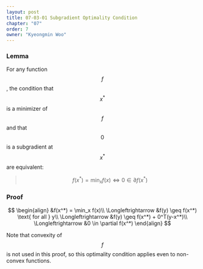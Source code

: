 ```yaml
---
layout: post
title: 07-03-01 Subgradient Optimality Condition
chapter: "07"
order: 7
owner: "Kyeongmin Woo"
---
```



### Lemma

For any function $$f$$, the condition that $$x^*$$ is a minimizer of $$f$$ and that $$0$$ is a subgradient at $$x^*$$ are equivalent:

> $$
\begin{equation}
f(x^*) = \min_x f(x) \Longleftrightarrow 0 \in \partial f(x^*)
\end{equation}
$$

### Proof
>
$$
\begin{align}
&f(x^*) = \min_x f(x)\\
\Longleftrightarrow &f(y) \geq f(x^*) \text{ for all } y\\
\Longleftrightarrow &f(y) \geq f(x^*) + 0^T(y-x^*)\\
\Longleftrightarrow &0 \in \partial f(x^*)
\end{align}
$$

Note that convexity of $$f$$ is not used in this proof, so this optimality condition applies even to non-convex functions.

